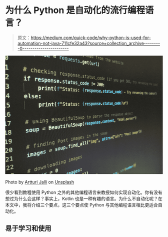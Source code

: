 # 为什么 Python 是自动化的流行编程语言？

> 原文：<https://medium.com/quick-code/why-python-is-used-for-automation-not-java-711cfe32a43?source=collection_archive---------0----------------------->

![](img/15cfd3852a9951435e9e26846d8aee86.png)

Photo by [Artturi Jalli](https://unsplash.com/@artturijalli?utm_source=medium&utm_medium=referral) on [Unsplash](https://unsplash.com?utm_source=medium&utm_medium=referral)

很少看到教程使用 Python 之外的其他编程语言来教授如何实现自动化。你有没有想过为什么会这样？事实上，Kotlin 也是一种有趣的语言。为什么不自动化呢？在本文中，我将介绍三个要点，这三个要点使 Python 与其他编程语言相比更适合自动化。

## 易于学习和使用